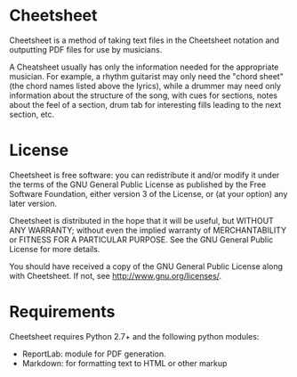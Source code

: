 Cheetsheet
====

Cheetsheet is a method of taking text files in the Cheetsheet notation and
outputting PDF files for use by musicians.

A Cheatsheet usually has only the information needed for the appropriate
musician. For example, a rhythm guitarist may only need the "chord sheet" (the
chord names listed above the lyrics), while a drummer may need only information
about the structure of the song, with cues for sections, notes about the feel
of a section, drum tab for interesting fills leading to the next section, etc.


License
====

Cheetsheet is free software: you can redistribute it and/or modify
it under the terms of the GNU General Public License as published by
the Free Software Foundation, either version 3 of the License, or
(at your option) any later version.

Cheetsheet is distributed in the hope that it will be useful,
but WITHOUT ANY WARRANTY; without even the implied warranty of
MERCHANTABILITY or FITNESS FOR A PARTICULAR PURPOSE.  See the
GNU General Public License for more details.

You should have received a copy of the GNU General Public License
along with Cheetsheet.  If not, see <http://www.gnu.org/licenses/>.


Requirements
====

Cheetsheet requires Python 2.7+ and the following python modules:
- ReportLab: module for PDF generation.
- Markdown: for formatting text to HTML or other markup
